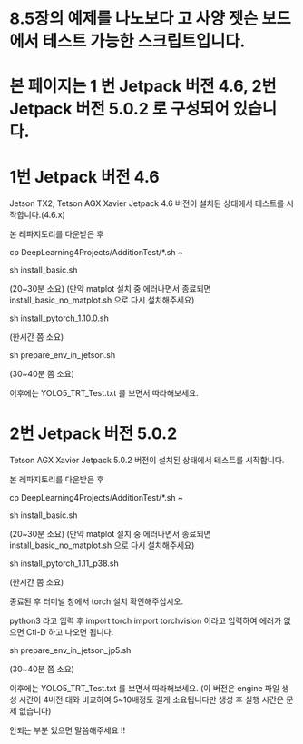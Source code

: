 # 8.5장의 예제를 나노보다 고 사양 젯슨 보드에서 테스트 가능한 스크립트입니다.

# 본 페이지는 1 번 Jetpack 버전 4.6, 2번 Jetpack 버전 5.0.2 로 구성되어 있습니다.

# 1번 Jetpack 버전 4.6  

Jetson TX2, Tetson AGX Xavier Jetpack 4.6 버전이 설치된 상태에서 테스트를 시작합니다.(4.6.x)

본 레파지토리를 다운받은 후

cp DeepLearning4Projects/AdditionTest/*.sh ~

sh install_basic.sh

(20~30분 소요)
(만약 matplot 설치 중 에러나면서 종료되면 install_basic_no_matplot.sh 으로 다시 설치해주세요)

sh install_pytorch_1.10.0.sh

(한시간 쯤 소요)

sh prepare_env_in_jetson.sh

(30~40분 쯤 소요)

이후에는 YOLO5_TRT_Test.txt 를 보면서 따라해보세요.

# 2번 Jetpack 버전 5.0.2

Tetson AGX Xavier Jetpack 5.0.2 버전이 설치된 상태에서 테스트를 시작합니다.

본 레파지토리를 다운받은 후

cp DeepLearning4Projects/AdditionTest/*.sh ~

sh install_basic.sh

(20~30분 소요)
(만약 matplot 설치 중 에러나면서 종료되면 install_basic_no_matplot.sh 으로 다시 설치해주세요)

sh install_pytorch_1.11_p38.sh

(한시간 쯤 소요)

종료된 후 터미널 창에서 torch 설치 확인해주십시오.

python3 라고 입력 후
import torch
import torchvision 
이라고 입력하여 에러가 없으면 Ctl-D 하고 나오면 됩니다.

sh prepare_env_in_jetson_jp5.sh

(30~40분 쯤 소요)

이후에는 YOLO5_TRT_Test.txt 를 보면서 따라해보세요.
(이 버전은 engine 파일 생성 시간이 4버전 대와 비교하여 5~10배정도 길게 소요됩니다만 생성 후 실행 시간은 문제 없습니다)

안되는 부분 있으면 말씀해주세요 !!
